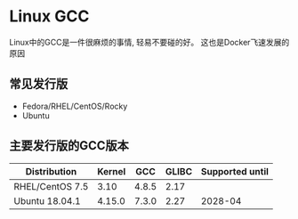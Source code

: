# Linux GCC

Linux中的GCC是一件很麻烦的事情, 轻易不要碰的好。
这也是Docker飞速发展的原因

## 常见发行版
- Fedora/RHEL/CentOS/Rocky
- Ubuntu

## 主要发行版的GCC版本

| Distribution     | Kernel | GCC   | GLIBC | Supported until |
|------------------|--------|-------|-------|-----------------|
| RHEL/CentOS 7.5  | 3.10   | 4.8.5 | 2.17  |                 |
| Ubuntu 18.04.1   | 4.15.0 | 7.3.0 | 2.27  | 2028-04         |
